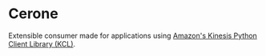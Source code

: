 # Cerone

Extensible consumer made for applications using [Amazon's Kinesis Python Client Library (KCL)](https://github.com/awslabs/amazon-kinesis-client-python).
